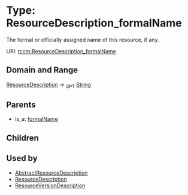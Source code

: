
# Type: ResourceDescription_formalName


The formal or officially assigned name of this resource, if any.

URI: [tccm:ResourceDescription_formalName](https://hotecosystem.org/tccm/ResourceDescription_formalName)


## Domain and Range

[ResourceDescription](ResourceDescription.md) ->  <sub>OPT</sub> [String](types/String.md)

## Parents

 *  is_a: [formalName](formalName.md)

## Children


## Used by

 * [AbstractResourceDescription](AbstractResourceDescription.md)
 * [ResourceDescription](ResourceDescription.md)
 * [ResourceVersionDescription](ResourceVersionDescription.md)
